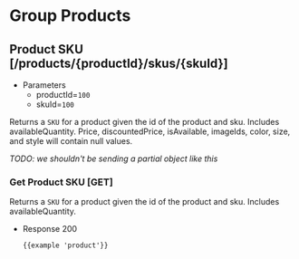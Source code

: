 # Group Products

## Product SKU [/products/{productId}/skus/{skuId}]

+ Parameters
  + productId=`100`
  + skuId=`100`

Returns a `SKU` for a product given the id of the product and sku. Includes availableQuantity. Price, discountedPrice, isAvailable,
imageIds, color, size, and style will contain null values.

*TODO: we shouldn't be sending a partial object like this*

### Get Product SKU [GET]

Returns a `SKU` for a product given the id of the product and sku. Includes availableQuantity.

+ Response 200

      {{example 'product'}}
